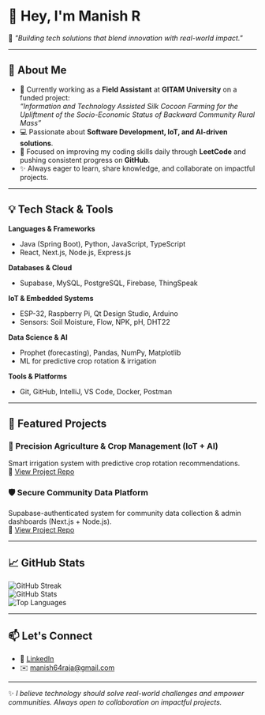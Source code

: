 # 👋 Hey, I'm Manish R

🌱 *"Building tech solutions that blend innovation with real-world impact."*  

---

## 🔭 About Me  
- 💼 Currently working as a **Field Assistant** at **GITAM University** on a funded project:  
  *“Information and Technology Assisted Silk Cocoon Farming for the Upliftment of the Socio-Economic Status of Backward Community Rural Mass”*  
- 💻 Passionate about **Software Development, IoT, and AI-driven solutions**.  
- 🚀 Focused on improving my coding skills daily through **LeetCode** and pushing consistent progress on **GitHub**.  
- ✨ Always eager to learn, share knowledge, and collaborate on impactful projects.  

---

## 💡 Tech Stack & Tools  
**Languages & Frameworks**  
- Java (Spring Boot), Python, JavaScript, TypeScript  
- React, Next.js, Node.js, Express.js  

**Databases & Cloud**  
- Supabase, MySQL, PostgreSQL, Firebase, ThingSpeak  

**IoT & Embedded Systems**  
- ESP-32, Raspberry Pi, Qt Design Studio, Arduino  
- Sensors: Soil Moisture, Flow, NPK, pH, DHT22  

**Data Science & AI**  
- Prophet (forecasting), Pandas, NumPy, Matplotlib  
- ML for predictive crop rotation & irrigation  

**Tools & Platforms**  
- Git, GitHub, IntelliJ, VS Code, Docker, Postman  

---

## 🚀 Featured Projects  
### 🌾 Precision Agriculture & Crop Management (IoT + AI)  
Smart irrigation system with predictive crop rotation recommendations.  
🔗 [View Project Repo](https://github.com/J-joke-r/precision_agriculture_and_crop_management_using_IoT)  



### 🛡️ Secure Community Data Platform  
Supabase-authenticated system for community data collection & admin dashboards (Next.js + Node.js).  
🔗 [View Project Repo](https://github.com/J-joke-r/SRN_backend)  

---

## 📈 GitHub Stats  

![GitHub Streak](https://streak-stats.demolab.com/?user=J-joke-r&theme=radical)  
![GitHub Stats](https://github-readme-stats.vercel.app/api?username=J-joke-r&show_icons=true&theme=radical)  
![Top Languages](https://github-readme-stats.vercel.app/api/top-langs/?username=J-joke-r&layout=compact&theme=radical)  

---

## 📫 Let's Connect  
- 💼 [LinkedIn](www.linkedin.com/in/manishrajakumar96)  
- ✉️ manish64raja@gmail.com  

---

✨ *I believe technology should solve real-world challenges and empower communities. Always open to collaboration on impactful projects.*  
